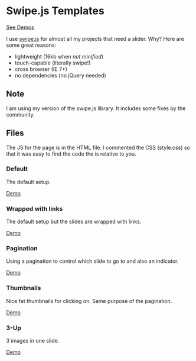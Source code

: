 Swipe.js Templates
==================

[See Demos](http://james2doyle.github.io/swipe-templates/)

I use [swipe.js](https://github.com/thebird/Swipe) for almost all my projects that need a slider. Why? Here are some great reasons:

* lightweight (16kb when *not minified*)
* touch-capable (literally swipe!)
* cross browser (IE 7+)
* no dependencies (no jQuery needed)

## Note

I am using my version of the swipe.js library. It includes some fixes by the community.

## Files

The JS for the page is in the HTML file. I commented the CSS (style.css) so that it was easy to find the code the is relative to you.

### Default

The default setup.

[Demo](http://james2doyle.github.io/swipe-templates/templates/default.html)

### Wrapped with links

The default setup but the slides are wrapped with links.

[Demo](http://james2doyle.github.io/swipe-templates/templates/links.html)

### Pagination

Using a pagination to control which slide to go to and also an indicator.

[Demo](http://james2doyle.github.io/swipe-templates/templates/pagination.html)

### Thumbnails

Nice fat thumbnails for clicking on. Same purpose of the pagination.

[Demo](http://james2doyle.github.io/swipe-templates/templates/thumbnails.html)

### 3-Up

3 images in one slide.

[Demo](http://james2doyle.github.io/swipe-templates/templates/3-up.html)
